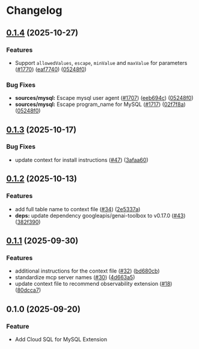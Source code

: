 # Changelog

## [0.1.4](https://github.com/gemini-cli-extensions/cloud-sql-mysql/compare/0.1.3...0.1.4) (2025-10-27)


### Features

* Support `allowedValues`, `escape`, `minValue` and `maxValue` for parameters ([#1770](https://redirect.github.com/googleapis/genai-toolbox/issues/1770)) ([eaf7740](https://redirect.github.com/googleapis/genai-toolbox/commit/eaf77406fd386c12315d67eb685dc69e0415c516)) ([05248f0](https://github.com/gemini-cli-extensions/cloud-sql-mysql/commit/05248f0c43238ed98d7fa66031320624e86df9aa))


### Bug Fixes

* **sources/mysql:** Escape mysql user agent ([#1707](https://redirect.github.com/googleapis/genai-toolbox/issues/1707)) ([eeb694c](https://redirect.github.com/googleapis/genai-toolbox/commit/eeb694c20facc40a38bfa67073c4cb1f3dd657ff)) ([05248f0](https://github.com/gemini-cli-extensions/cloud-sql-mysql/commit/05248f0c43238ed98d7fa66031320624e86df9aa))
* **sources/mysql:** Escape program\_name for MySQL ([#1717](https://redirect.github.com/googleapis/genai-toolbox/issues/1717)) ([02f7f8a](https://redirect.github.com/googleapis/genai-toolbox/commit/02f7f8af979057efe99fd138cb1b958130355b68)) ([05248f0](https://github.com/gemini-cli-extensions/cloud-sql-mysql/commit/05248f0c43238ed98d7fa66031320624e86df9aa))

## [0.1.3](https://github.com/gemini-cli-extensions/cloud-sql-mysql/compare/0.1.2...0.1.3) (2025-10-17)


### Bug Fixes

* update context for install instructions ([#47](https://github.com/gemini-cli-extensions/cloud-sql-mysql/issues/47)) ([3afaa60](https://github.com/gemini-cli-extensions/cloud-sql-mysql/commit/3afaa601ef8a55cd051563fb9833c0adce96032d))

## [0.1.2](https://github.com/gemini-cli-extensions/cloud-sql-mysql/compare/0.1.1...0.1.2) (2025-10-13)


### Features

* add full table name to context file ([#34](https://github.com/gemini-cli-extensions/cloud-sql-mysql/issues/34)) ([2e5337a](https://github.com/gemini-cli-extensions/cloud-sql-mysql/commit/2e5337ab1aa1991104772fa6ecce94c3fc3931cb))
* **deps:** update dependency googleapis/genai-toolbox to v0.17.0 ([#43](https://github.com/gemini-cli-extensions/cloud-sql-mysql/issues/43)) ([382f390](https://github.com/gemini-cli-extensions/cloud-sql-mysql/commit/382f390d75b0f97905e4dd03eb01561491d7bea9))

## [0.1.1](https://github.com/gemini-cli-extensions/cloud-sql-mysql/compare/0.1.0...0.1.1) (2025-09-30)


### Features

* additional instructions for the context file ([#32](https://github.com/gemini-cli-extensions/cloud-sql-mysql/issues/32)) ([bd680cb](https://github.com/gemini-cli-extensions/cloud-sql-mysql/commit/bd680cb3c977f5941ba0370a3049e1615f308ae3))
* standardize mcp server names ([#30](https://github.com/gemini-cli-extensions/cloud-sql-mysql/issues/30)) ([4d663a5](https://github.com/gemini-cli-extensions/cloud-sql-mysql/commit/4d663a5701cc8ecd11d04acd0197cc46b3640b39))
* update context file to recommend observability extension ([#18](https://github.com/gemini-cli-extensions/cloud-sql-mysql/issues/18)) ([80dcca7](https://github.com/gemini-cli-extensions/cloud-sql-mysql/commit/80dcca71bf96c22fbb6e2d682e298f59cc14ba4b))

## 0.1.0 (2025-09-20)


### Feature

* Add Cloud SQL for MySQL Extension
